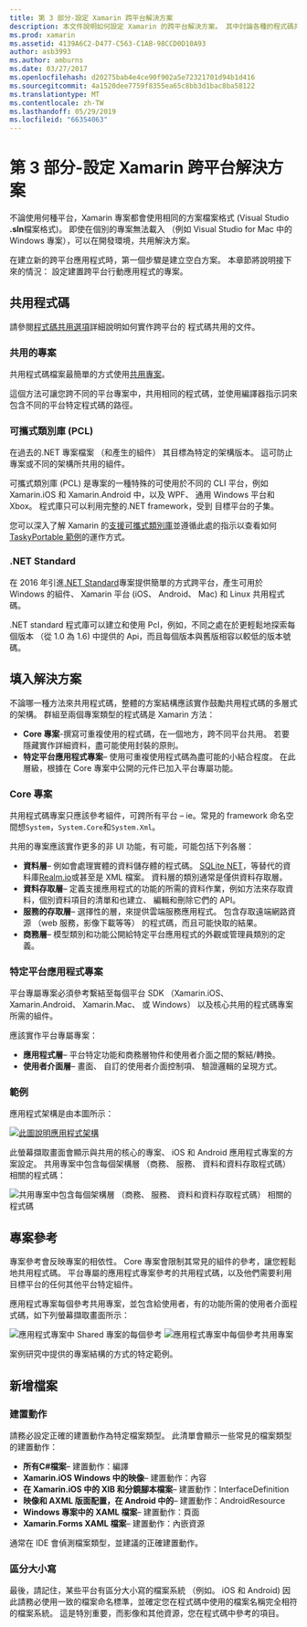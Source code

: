 ```yaml
---
title: 第 3 部分-設定 Xamarin 跨平台解決方案
description: 本文件說明如何設定 Xamarin 的跨平台解決方案。 其中討論各種的程式碼共用策略，例如共用的專案和.NET Standard。
ms.prod: xamarin
ms.assetid: 4139A6C2-D477-C563-C1AB-98CCD0D10A93
author: asb3993
ms.author: amburns
ms.date: 03/27/2017
ms.openlocfilehash: d20275bab4e4ce90f902a5e72321701d94b1d416
ms.sourcegitcommit: 4a1520dee7759f8355ea65c8bb3d1bac8ba58122
ms.translationtype: MT
ms.contentlocale: zh-TW
ms.lasthandoff: 05/29/2019
ms.locfileid: "66354063"
---
```

# <a name="part-3---setting-up-a-xamarin-cross-platform-solution"></a>第 3 部分-設定 Xamarin 跨平台解決方案

不論使用何種平台，Xamarin 專案都會使用相同的方案檔案格式 (Visual Studio **.sln**檔案格式)。 即使在個別的專案無法載入 （例如 Visual Studio for Mac 中的 Windows 專案），可以在開發環境，共用解決方案。



在建立新的跨平台應用程式時，第一個步驟是建立空白方案。 本章節將說明接下來的情況： 設定建置跨平台行動應用程式的專案。

 <a name="Sharing_Code" />


## <a name="sharing-code"></a>共用程式碼

請參閱[程式碼共用選項](~/cross-platform/app-fundamentals/code-sharing.md)詳細說明如何實作跨平台的 程式碼共用的文件。

 <a name="Shared_Asset_Projects" />


### <a name="shared-projects"></a>共用的專案

共用程式碼檔案最簡單的方式使用[共用專案](~/cross-platform/app-fundamentals/shared-projects.md)。

這個方法可讓您跨不同的平台專案中，共用相同的程式碼，並使用編譯器指示詞來包含不同的平台特定程式碼的路徑。

 <a name="Portable_Class_Libraries" />


### <a name="portable-class-libraries-pcl"></a>可攜式類別庫 (PCL)

在過去的.NET 專案檔案 （和產生的組件） 其目標為特定的架構版本。 這可防止專案或不同的架構所共用的組件。

可攜式類別庫 (PCL) 是專案的一種特殊的可使用於不同的 CLI 平台，例如 Xamarin.iOS 和 Xamarin.Android 中，以及 WPF、 通用 Windows 平台和 Xbox。 程式庫只可以利用完整的.NET framework，受到 目標平台的子集。

您可以深入了解 Xamarin 的[支援可攜式類別庫](~/cross-platform/app-fundamentals/pcl.md)並遵循此處的指示以查看如何[TaskyPortable 範例](https://github.com/xamarin/mobile-samples/tree/master/TaskyPortable)的運作方式。


### <a name="net-standard"></a>.NET Standard

在 2016 年引進[.NET Standard](~/cross-platform/app-fundamentals/net-standard.md)專案提供簡單的方式跨平台，產生可用於 Windows 的組件、 Xamarin 平台 (iOS、 Android、 Mac) 和 Linux 共用程式碼。

.NET standard 程式庫可以建立和使用 Pcl，例如，不同之處在於更輕鬆地探索每個版本 （從 1.0 為 1.6) 中提供的 Api，而且每個版本與舊版相容以較低的版本號碼。



 <a name="Populating_the_Solution" />


## <a name="populating-the-solution"></a>填入解決方案

不論哪一種方法來共用程式碼，整體的方案結構應該實作鼓勵共用程式碼的多層式的架構。
群組至兩個專案類型的程式碼是 Xamarin 方法：

-   **Core 專案**-撰寫可重複使用的程式碼，在一個地方，跨不同平台共用。 若要隱藏實作詳細資料，盡可能使用封裝的原則。
-   **特定平台應用程式專案**– 使用可重複使用程式碼為盡可能的小結合程度。 在此層級，根據在 Core 專案中公開的元件已加入平台專屬功能。


 <a name="Core_Project" />


### <a name="core-project"></a>Core 專案

共用程式碼專案只應該參考組件，可跨所有平台 – ie。常見的 framework 命名空間想`System`，`System.Core`和`System.Xml`。

共用的專案應該實作更多的非 UI 功能，有可能，可能包括下列各層：

-   **資料層**– 例如會處理實體的資料儲存體的程式碼。  [SQLite NET](https://github.com/praeclarum/sqlite-net)，等替代的資料庫[Realm.io](https://realm.io/products/realm-mobile-database/)或甚至是 XML 檔案。 資料層的類別通常是僅供資料存取層。
-   **資料存取層**– 定義支援應用程式的功能的所需的資料作業，例如方法來存取資料，個別資料項目的清單和也建立、 編輯和刪除它們的 API。
-   **服務的存取層**– 選擇性的層，來提供雲端服務應用程式。 包含存取遠端網路資源 （web 服務，影像下載等等） 的程式碼，而且可能快取的結果。
-   **商務層**– 模型類別和功能公開給特定平台應用程式的外觀或管理員類別的定義。


 <a name="Platform-Specific_Application_Projects" />


### <a name="platform-specific-application-projects"></a>特定平台應用程式專案

平台專屬專案必須參考繫結至每個平台 SDK （Xamarin.iOS、 Xamarin.Android、 Xamarin.Mac、 或 Windows） 以及核心共用的程式碼專案所需的組件。

應該實作平台專屬專案：

-   **應用程式層**– 平台特定功能和商務層物件和使用者介面之間的繫結/轉換。
-   **使用者介面層**– 畫面、 自訂的使用者介面控制項、 驗證邏輯的呈現方式。


<a name="Example" />


### <a name="example"></a>範例

應用程式架構是由本圖所示：

 [ ![](setting-up-a-xamarin-cross-platform-solution-images/conceptualarchitecture.png "此圖說明應用程式架構")](setting-up-a-xamarin-cross-platform-solution-images/conceptualarchitecture.png#lightbox)

此螢幕擷取畫面會顯示與共用的核心的專案、 iOS 和 Android 應用程式專案的方案設定。 共用專案中包含每個架構層 （商務、 服務、 資料和資料存取程式碼） 相關的程式碼：

 ![](setting-up-a-xamarin-cross-platform-solution-images/core-solution-example.png "共用專案中包含每個架構層 （商務、 服務、 資料和資料存取程式碼） 相關的程式碼")


 <a name="Project_References" />


## <a name="project-references"></a>專案參考

專案參考會反映專案的相依性。 Core 專案會限制其常見的組件的參考，讓您輕鬆地共用程式碼。
平台專屬的應用程式專案參考的共用程式碼，以及他們需要利用目標平台的任何其他平台特定組件。

應用程式專案每個參考共用專案，並包含給使用者，有的功能所需的使用者介面程式碼，如下列螢幕擷取畫面所示：

![](setting-up-a-xamarin-cross-platform-solution-images/solution-android.png "應用程式專案中 Shared 專案的每個參考") ![](setting-up-a-xamarin-cross-platform-solution-images/solution-ios.png "應用程式專案中每個參考共用專案")


案例研究中提供的專案結構的方式的特定範例。

 <a name="Adding_Files" />


## <a name="adding-files"></a>新增檔案

 <a name="Build_Action" />


### <a name="build-action"></a>建置動作

請務必設定正確的建置動作為特定檔案類型。 此清單會顯示一些常見的檔案類型的建置動作：

-  **所有C#檔案**– 建置動作：編譯
-   **Xamarin.iOS Windows 中的映像**– 建置動作：內容
-   **在 Xamarin.iOS 中的 XIB 和分鏡腳本檔案**– 建置動作：InterfaceDefinition
-   **映像和 AXML 版面配置，在 Android 中的**– 建置動作：AndroidResource
-  **Windows 專案中的 XAML 檔案**– 建置動作：頁面
-  **Xamarin.Forms XAML 檔案**– 建置動作：內嵌資源


通常在 IDE 會偵測檔案類型，並建議的正確建置動作。

 <a name="Case_Sensitivity" />


### <a name="case-sensitivity"></a>區分大小寫

最後，請記住，某些平台有區分大小寫的檔案系統 （例如。
iOS 和 Android) 因此請務必使用一致的檔案命名標準，並確定您在程式碼中使用的檔案名稱完全相符的檔案系統。 這是特別重要，而影像和其他資源，您在程式碼中參考的項目。
